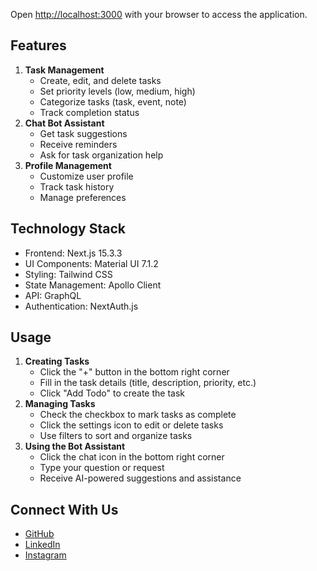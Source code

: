 Open [http://localhost:3000](http://localhost:3000) with your browser to access the application.
## Features
1. **Task Management**
   - Create, edit, and delete tasks
   - Set priority levels (low, medium, high)
   - Categorize tasks (task, event, note)
   - Track completion status
2. **Chat Bot Assistant**
   - Get task suggestions
   - Receive reminders
   - Ask for task organization help
3. **Profile Management**
   - Customize user profile
   - Track task history
   - Manage preferences
## Technology Stack
- Frontend: Next.js 15.3.3
- UI Components: Material UI 7.1.2
- Styling: Tailwind CSS
- State Management: Apollo Client
- API: GraphQL
- Authentication: NextAuth.js
## Usage
1. **Creating Tasks**
   - Click the "+" button in the bottom right corner
   - Fill in the task details (title, description, priority, etc.)
   - Click "Add Todo" to create the task
2. **Managing Tasks**
   - Check the checkbox to mark tasks as complete
   - Click the settings icon to edit or delete tasks
   - Use filters to sort and organize tasks
3. **Using the Bot Assistant**
   - Click the chat icon in the bottom right corner
   - Type your question or request
   - Receive AI-powered suggestions and assistance
## Connect With Us
- [GitHub](https://github.com/WladislawPitsukha)
- [LinkedIn](https://linkedin.com/in/wladislaw-pitsukha-17050723a/)
- [Instagram](https://instagram.com/merifri_wlad)
